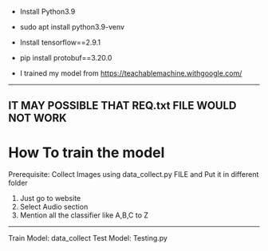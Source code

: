 - Install Python3.9
- sudo apt install python3.9-venv

- Install tensorflow==2.9.1
- pip install protobuf==3.20.0
- I trained my model from https://teachablemachine.withgoogle.com/

---------------------------------------------------------------
IT MAY POSSIBLE THAT REQ.txt FILE WOULD NOT WORK
---------------------------------------------------------------
# How To train the model
Prerequisite: Collect Images using data_collect.py FILE and Put it in different folder

1. Just go to website 
2. Select Audio section
3. Mention all the classifier like A,B,C to Z
---------------------------------------------------------------
Train Model: data_collect
Test Model: Testing.py
